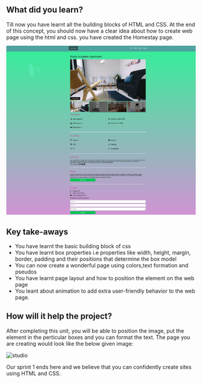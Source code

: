 ## What did you learn?

Till now you have learnt all the building blocks of HTML and CSS.
At the end of this concept, you should now have a clear idea about how to create web page using the html and css. you have created the Homestay page.

![final image](https://raw.githubusercontent.com/greyatom-school/the-minerva-project/master/FEWD/sprint_1/2.Basics_of_CSS/images/final.png)

## Key take-aways

- You have learnt the basic building block of css
- You have learnt box properties i.e properties like width, height, margin, border, padding and their positions that determine the box model
- You can now create a wonderful page using colors,text formation and pseudos
- You have learnt page layout and how to position the element on the web page
- You leant about animation to add extra user-friendly behavior to the web page.

## How will it help the project?

After completing this unit, you will be able to position the image, put the element in the perticular boxes and you can format the text. The page you are creating would look like the below given image:

![studio](https://github.com/greyatom-school/the-minerva-project/raw/master/FEWD/sprint_1/project/template.png)

Our sprint 1 ends here and we believe that you can confidently create sites using HTML and CSS.
